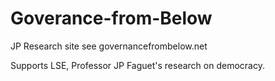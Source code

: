 Goverance-from-Below
====================

JP Research site see governancefrombelow.net

Supports LSE, Professor JP Faguet's research on democracy.
